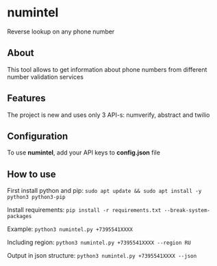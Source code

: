 # numintel
Reverse lookup on any phone number

## About
This tool allows to get information about phone numbers from different number validation services

## Features
The project is new and uses only 3 API-s:
numverify, abstract and twilio

## Configuration
To use **numintel**, add your API keys to **config.json** file

## How to use
First install python and pip:
`sudo apt update && sudo apt install -y python3 python3-pip`

Install requirements:
`pip install -r requirements.txt --break-system-packages`

Example:
`python3 numintel.py +7395541XXXX`

Including region:
`python3 numintel.py +7395541XXXX --region RU`

Output in json structure:
`python3 numintel.py +7395541XXXX --json`
